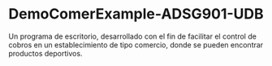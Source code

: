 # DemoComerExample-ADSG901-UDB
Un programa de escritorio, desarrollado con el fin de facilitar el control de cobros en un establecimiento de tipo comercio, donde se pueden encontrar productos deportivos.
